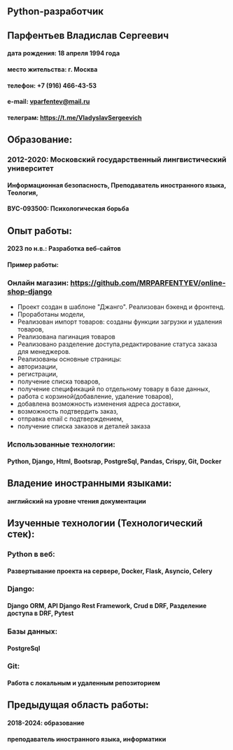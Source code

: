 ## Python-разработчик

## Парфентьев Владислав Сергеевич

#### дата рождения: 		18 апреля 1994 года
#### место жительства: 		г. Москва
#### телефон: 			+7 (916) 466-43-53 
#### e-mail: 			vparfentev@mail.ru
#### телеграм: https://t.me/VladyslavSergeevich

## Образование:

### 2012-2020:	Московский государственный лингвистический университет 
#### Информационная безопасность, Преподаватель иностранного языка, Теология,
#### ВУС-093500: Психологическая борьба

## Опыт работы:
#### 2023 по н.в.: Разработка веб-сайтов 

#### Пример работы:

### Онлайн магазин: https://github.com/MRPARFENTYEV/online-shop-django

* Проект создан в шаблоне "Джанго". Реализован бэкенд и фронтенд.
*  Проработаны модели, 
*  Реализован импорт товаров: cозданы функции загрузки и удаления товаров,
*  Реализована пагинация товаров
*  Реализовано разделение доступа,редактирование статуса заказа для менеджеров.
*  Реализованы основные страницы:
*  авторизации, 
*  регистрации,
*  получение списка товаров,
*  получение спецификаций по отдельному товару в базе данных, 
*  работа с корзиной(добавление, удаление товаров),
*  добавлена возможность изменения адреса доставки,
*  возможность подтвердить заказ,
*  отправка email с подтверждением,
*  получение списка заказов и деталей заказа

### Использованные технологии:
#### Python, Django, Html, Bootsrap, PostgreSql,  Pandas, Crispy, Git, Docker

## Владение иностранными языками:
#### английский на уровне чтения документации 

## Изученные технологии (Технологический стек):
### Python в веб:
#### Развертывание проекта на сервере,  Docker, Flask, Asyncio, Celery

### Django:
#### Django ORM, API Django Rest Framework, Crud в DRF, Разделение доступа в DRF, Pytest

### Базы данных:
#### PostgreSql

### Git:
#### Работа с локальным и удаленным репозиторием

## Предыдущая область работы: 
#### 2018-2024: образование
#### преподаватель иностранного языка, информатики